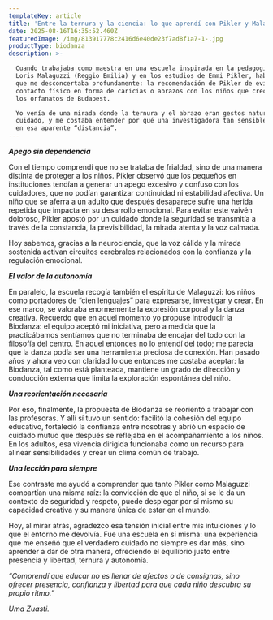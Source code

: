 ```yaml
---
templateKey: article
title: 'Entre la ternura y la ciencia: lo que aprendí con Pikler y Malaguzzi'
date: 2025-08-16T16:35:52.460Z
featuredImage: /img/813917778c2416d6e40de23f7ad8f1a7-1-.jpg
productType: biodanza
description: >-

  Cuando trabajaba como maestra en una escuela inspirada en la pedagogía de
  Loris Malaguzzi (Reggio Emilia) y en los estudios de Emmi Pikler, había algo
  que me desconcertaba profundamente: la recomendación de Pikler de evitar el
  contacto físico en forma de caricias o abrazos con los niños que crecían en
  los orfanatos de Budapest.

  Yo venía de una mirada donde la ternura y el abrazo eran gestos naturales de
  cuidado, y me costaba entender por qué una investigadora tan sensible insistía
  en esa aparente “distancia”.
---
```

**_Apego sin dependencia_**

Con el tiempo comprendí que no se trataba de frialdad, sino de una manera distinta de proteger a los niños. Pikler observó que los pequeños en instituciones tendían a generar un apego excesivo y confuso con los cuidadores, que no podían garantizar continuidad ni estabilidad afectiva. Un niño que se aferra a un adulto que después desaparece sufre una herida repetida que impacta en su desarrollo emocional. Para evitar este vaivén doloroso, Pikler apostó por un cuidado donde la seguridad se transmitía a través de la constancia, la previsibilidad, la mirada atenta y la voz calmada.

 Hoy sabemos, gracias a la neurociencia, que la voz cálida y la mirada sostenida activan circuitos cerebrales relacionados con la confianza y la regulación emocional.

**_El valor de la autonomía_**

En paralelo, la escuela recogía también el espíritu de Malaguzzi: los niños como portadores de “cien lenguajes” para expresarse, investigar y crear. En ese marco, se valoraba enormemente la expresión corporal  y la danza creativa. Recuerdo que en aquel momento yo propuse introducir la Biodanza: el equipo aceptó mi iniciativa, pero a medida que la practicábamos sentíamos que no terminaba de encajar del todo con la filosofía del centro. En aquel entonces no lo entendí del todo; me parecía que la danza podía ser una herramienta preciosa de conexión. Han pasado años y ahora veo con claridad lo que entonces me costaba aceptar: la Biodanza, tal como está planteada, mantiene un grado de dirección y conducción externa que limita la exploración espontánea del niño.

**_Una reorientación necesaria_**

Por eso, finalmente, la propuesta de Biodanza se reorientó a trabajar con las profesoras. Y allí sí tuvo un sentido: facilitó la cohesión del equipo educativo, fortaleció la confianza entre nosotras y abrió un espacio de cuidado mutuo que después se reflejaba en el acompañamiento a los niños. En los adultos, esa vivencia dirigida funcionaba como un recurso para alinear sensibilidades y crear un clima común de trabajo.

**_Una lección para siempre_**

Ese contraste me ayudó a comprender que tanto Pikler como Malaguzzi compartían una misma raíz: la convicción de que el niño, si se le da un contexto de seguridad y respeto, puede desplegar por sí mismo su capacidad creativa y su manera única de estar en el mundo.

Hoy, al mirar atrás, agradezco esa tensión inicial entre mis intuiciones y lo que el entorno me devolvía. Fue una escuela en sí misma: una experiencia que me enseñó que el verdadero cuidado no siempre es dar más, sino aprender a dar de otra manera, ofreciendo el equilibrio justo entre presencia y libertad, ternura y autonomía.

_“Comprendí que educar no es llenar de afectos o de consignas, sino ofrecer presencia, confianza y libertad para que cada niño descubra su propio ritmo.”_

_Uma Zuasti._
